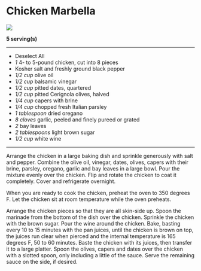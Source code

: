 # Chicken Marbella

![](https://food.fnr.sndimg.com/content/dam/images/food/fullset/2022/03/02/KC3006_Chicken-Marbella.jpg.rend.hgtvcom.616.462.suffix/1646242498575.jpeg)

**5 serving(s)**

---

- Deselect All
- *1* 4- to 5-pound chicken, cut into 8 pieces
- Kosher salt and freshly ground black pepper
- *1/2 cup* olive oil
- *1/2 cup* balsamic vinegar
- *1/2 cup* pitted dates, quartered
- *1/2 cup* pitted Cerignola olives, halved
- *1/4 cup* capers with brine
- *1/4 cup* chopped fresh Italian parsley
- *1 tablespoon* dried oregano
- *8 cloves* garlic, peeled and finely pureed or grated
- *2* bay leaves
- *2 tablespoons* light brown sugar
- *1/2 cup* white wine

---

Arrange the chicken in a large baking dish and sprinkle generously with salt and pepper. Combine the olive oil, vinegar, dates, olives, capers with their brine, parsley, oregano, garlic and bay leaves in a large bowl. Pour the mixture evenly over the chicken. Flip and rotate the chicken to coat it completely. Cover and refrigerate overnight.

When you are ready to cook the chicken, preheat the oven to 350 degrees F. Let the chicken sit at room temperature while the oven preheats.

Arrange the chicken pieces so that they are all skin-side up. Spoon the marinade from the bottom of the dish over the chicken. Sprinkle the chicken with the brown sugar. Pour the wine around the chicken. Bake, basting every 10 to 15 minutes with the pan juices, until the chicken is brown on top, the juices run clear when pierced and the internal temperature is 165 degrees F, 50 to 60 minutes. Baste the chicken with its juices, then transfer it to a large platter. Spoon the olives, capers and dates over the chicken with a slotted spoon, only including a little of the sauce. Serve the remaining sauce on the side, if desired.

